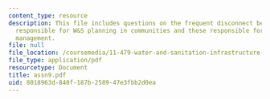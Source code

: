 ```yaml
---
content_type: resource
description: This file includes questions on the frequent disconnect between institutions
  responsible for W&S planning in communities and those responsible for environmental
  management.
file: null
file_location: /coursemedia/11-479-water-and-sanitation-infrastructure-planning-in-developing-countries-spring-2005/8018963d840f187b258947e3fbb2d0ea_assn9.pdf
file_type: application/pdf
resourcetype: Document
title: assn9.pdf
uid: 8018963d-840f-187b-2589-47e3fbb2d0ea
---
```

